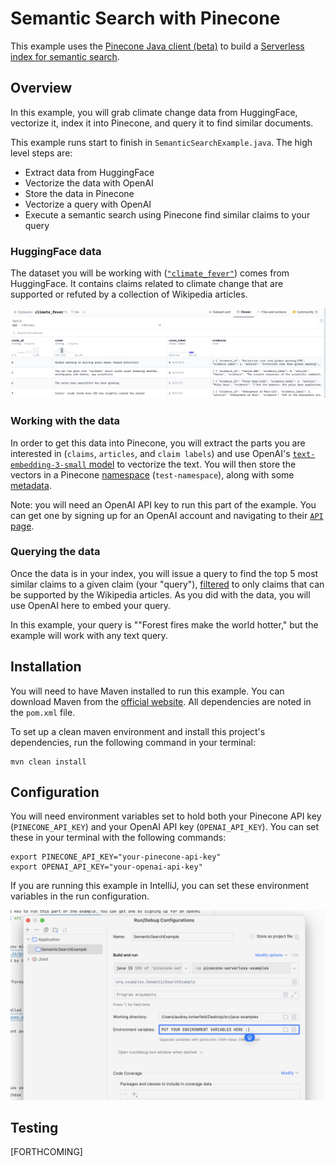 # Semantic Search with Pinecone

This example uses the [Pinecone Java client (beta)](https://docs.pinecone.io/reference/pinecone-clients#java-client)
to build
a [Serverless index for semantic search](https://docs.pinecone.io/reference/architecture/serverless-architecture).

## Overview

In this example, you will grab climate change data from HuggingFace, vectorize it, index it into Pinecone, and
query it to find similar documents.

This example runs start to finish in `SemanticSearchExample.java`. The high level steps are:

- Extract data from HuggingFace
- Vectorize the data with OpenAI
- Store the data in Pinecone
- Vectorize a query with OpenAI
- Execute a semantic search using Pinecone find similar claims to your query

### HuggingFace data

The dataset you will be working with ([`"climate_fever"`](https://huggingface.co/datasets/climate_fever?row=8))
comes from HuggingFace. It contains claims related to climate change that are supported or refuted by a collection of
Wikipedia articles.

![Preview of HuggingFace data](../img/semantic-search/huggingface-data.png)

### Working with the data

In order to get this data into Pinecone, you will extract the parts you are interested in (`claims`, `articles`, and
`claim labels`) and use OpenAI's [`text-embedding-3-small` model](https://platform.openai.com/docs/guides/embeddings)
to vectorize the text. You will then store the vectors in a
Pinecone [namespace](https://docs.pinecone.io/guides/indexes/using-namespaces) (`test-namespace`), along with
some [metadata](https://docs.pinecone.io/guides/data/filtering-with-metadata).

Note: you will need an OpenAI API key to run this part of the example. You can get one by signing up for an OpenAI
account and navigating to their [`API` page](https://openai.com/product).

### Querying the data

Once the data is in your index, you will issue a query to find the top 5 most similar claims to a given claim (your
"query"),
[filtered](https://docs.pinecone.io/guides/data/filtering-with-metadata) to
only claims that can be supported by the Wikipedia articles. As you did with the data, you will use OpenAI here to embed
your query.

In this example, your query is ""Forest fires make the world hotter," but the example will work with any text query.

## Installation

You will need to have Maven installed to run this example. You can download Maven from
the [official website](https://maven.apache.org/download.cgi). All dependencies are noted in the `pom.xml` file.

To set up a clean maven environment and install this project's dependencies, run the following command in your terminal:

```shell
mvn clean install
```

## Configuration

You will need environment variables set to hold both your Pinecone API key (`PINECONE_API_KEY`) and your OpenAI API key
(`OPENAI_API_KEY`). You can set these in your terminal with the following commands:

```shell
export PINECONE_API_KEY="your-pinecone-api-key"
export OPENAI_API_KEY="your-openai-api-key"
```

If you are running this example in IntelliJ, you can set these environment variables in the run configuration.

![Example of where to enter environment variables in intellij](../img/semantic-search/env-vars-in-intellij-run-config.png)

## Testing

[FORTHCOMING]
